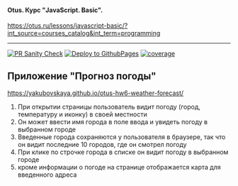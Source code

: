 #### Otus. Курс "JavaScript. Basic".
https://otus.ru/lessons/javascript-basic/?int_source=courses_catalog&int_term=programming

---

[![PR Sanity Check](https://github.com/Yakubovskaya/otus-hw6-weather-forecast/actions/workflows/sanity-check.yml/badge.svg?branch=Hometask6)](https://github.com/Yakubovskaya/otus-hw6-weather-forecast/actions/workflows/sanity-check.yml)
[![Deploy to GithubPages](https://github.com/Yakubovskaya/otus-hw6-weather-forecast/actions/workflows/build.yml/badge.svg?branch=Hometask6)](https://github.com/Yakubovskaya/otus-hw6-weather-forecast/actions/workflows/build.yml)
[![coverage](https://github.com/Yakubovskaya/otus-hw6-weather-forecast/actions/workflows/coverage.yml/badge.svg?branch=Hometask6)](https://github.com/Yakubovskaya/otus-hw6-weather-forecast/actions/workflows/coverage.yml)

## Приложение "Прогноз погоды" 

https://yakubovskaya.github.io/otus-hw6-weather-forecast/

1. При открытии страницы пользователь видит погоду (город, температуру и иконку) в своей местности
2. Он может ввести имя города в поле ввода и увидеть погоду в выбранном городе
3. Введенные города сохраняются у пользователя в браузере, так что он видит последние 10 городов, где он смотрел погоду
4. При клике по строчке города в списке он видит погоду в выбранном городе
5. кроме информации о погоде на странице отображается карта для введенного адреса
